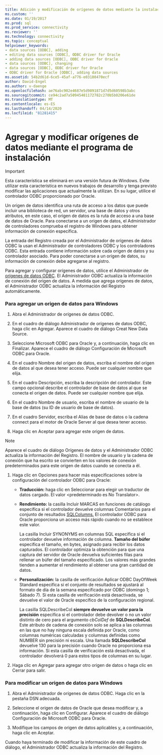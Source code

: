 ```yaml
---
title: Adición y modificación de orígenes de datos mediante la instalación de la instalación de la instalación de la aplicación de la instalación de Microsoft Docs
ms.custom: ''
ms.date: 01/19/2017
ms.prod: sql
ms.prod_service: connectivity
ms.reviewer: ''
ms.technology: connectivity
ms.topic: conceptual
helpviewer_keywords:
- data sources [ODBC], adding
- editing data sources [ODBC], ODBC driver for Oracle
- adding data sources [ODBC], ODBC driver for Oracle
- data sources [ODBC], changing
- data sources [ODBC], ODBC driver for Oracle
- ODBC driver for Oracle [ODBC], adding data sources
ms.assetid: 54b2d61d-6ce5-45af-a776-e03180470ecf
author: David-Engel
ms.author: v-daenge
ms.openlocfilehash: ae76abc902e4687e5d9891871d7d5d60598b3abc
ms.sourcegitcommit: ce94c2ad7a50945481172782c270b5b0206e61de
ms.translationtype: MT
ms.contentlocale: es-ES
ms.lasthandoff: 04/14/2020
ms.locfileid: "81281415"
---
```

# <a name="adding-and-modifying-data-sources-using-setup"></a>Agregar y modificar orígenes de datos mediante el programa de instalación
> [!IMPORTANT]  
>  Esta característica se eliminará en una versión futura de Windows. Evite utilizar esta característica en nuevos trabajos de desarrollo y tenga previsto modificar las aplicaciones que actualmente la utilizan. En su lugar, utilice el controlador ODBC proporcionado por Oracle.  
  
 Un origen de datos identifica una ruta de acceso a los datos que puede incluir una biblioteca de red, un servidor, una base de datos y otros atributos, en este caso, el origen de datos es la ruta de acceso a una base de datos de Oracle. Para conectarse a un origen de datos, el Administrador de controladores comprueba el registro de Windows para obtener información de conexión específica.  
  
 La entrada del Registro creada por el Administrador de orígenes de datos ODBC la usan el Administrador de controladores ODBC y los controladores ODBC. Esta entrada contiene información sobre cada origen de datos y su controlador asociado. Para poder conectarse a un origen de datos, su información de conexión debe agregarse al registro.  
  
 Para agregar y configurar orígenes de datos, utilice el Administrador de [orígenes de datos ODBC](../../odbc/admin/odbc-data-source-administrator.md). El Administrador ODBC actualiza la información de conexión del origen de datos. A medida que agrega orígenes de datos, el Administrador ODBC actualiza la información del Registro automáticamente.  
  
### <a name="to-add-a-data-source-for-windows"></a>Para agregar un origen de datos para Windows  
  
1.  Abra el Administrador de orígenes de datos ODBC.  
  
2.  En el cuadro de diálogo Administrador de orígenes de datos ODBC, haga clic en Agregar. Aparece el cuadro de diálogo Creat New Data Source.  
  
3.  Seleccione Microsoft ODBC para Oracle y, a continuación, haga clic en Finalizar. Aparece el cuadro de diálogo Configuración de Microsoft ODBC para Oracle.  
  
4.  En el cuadro Nombre del origen de datos, escriba el nombre del origen de datos al que desea tener acceso. Puede ser cualquier nombre que elija.  
  
5.  En el cuadro Descripción, escriba la descripción del controlador. Este campo opcional describe el controlador de base de datos al que se conecta el origen de datos. Puede ser cualquier nombre que elija.  
  
6.  En el cuadro Nombre de usuario, escriba el nombre de usuario de la base de datos (su ID de usuario de base de datos).  
  
7.  En el cuadro Servidor, escriba el Alias de base de datos o la cadena connect para el motor de Oracle Server al que desea tener acceso.  
  
8.  Haga clic en Aceptar para agregar este origen de datos.  
  
> [!NOTE]  
>  Aparece el cuadro de diálogo Orígenes de datos y el Administrador ODBC actualiza la información del Registro. El nombre de usuario y la cadena de conexión que ha escrito se convierten en los valores de conexión predeterminados para este origen de datos cuando se conecta a él.  
  
1.  Haga clic en Opciones para hacer más especificaciones sobre la configuración del controlador ODBC para Oracle:  
  
    -   **Traducción:** haga clic en Seleccionar para elegir un traductor de datos cargado. El valor \<predeterminado es No Translator>.  
  
    -   **Rendimiento:** la casilla Incluir MARCAS en funciones de catálogo especifica si el controlador devuelve columnas Comentarios para el conjunto de resultados [SQLColumns.](../../odbc/microsoft/level-1-api-functions-odbc-driver-for-oracle.md) El controlador ODBC para Oracle proporciona un acceso más rápido cuando no se establece este valor.  
  
         La casilla Incluir SYNONYMS en columnas SQL especifica si el controlador devuelve información de columna. **Tamaño del búfer** especifica el tamaño, en bytes, asignado para recibir los datos capturados. El controlador optimiza la obtención para que una captura del servidor de Oracle devuelva suficientes filas para rellenar un búfer del tamaño especificado. Los valores más grandes tienden a aumentar el rendimiento al obtener una gran cantidad de datos.  
  
    -   **Personalización:** la casilla de verificación Aplicar ODBC DayOfWeek Standard especifica si el conjunto de resultados se ajustará al formato de día de la semana especificado por ODBC (domingo 1; Sábado 7). Si esta casilla de verificación está desactivada, se devuelve el valor de Oracle específico de la configuración regional.  
  
         La casilla SQLDescribeCol **siempre devuelve un valor para la precisión** especifica si el controlador debe devolver o no un valor distinto de cero para el argumento *cbColDef* de **SQLDescribeCol**. Este atributo de cadena de conexión solo se aplica a las columnas en las que no hay ninguna escala definida por Oracle, como columnas numéricas calculadas y columnas definidas como NUMBER sin precisión ni escala. Una llamada **SQLDescribeCol** devuelve 130 para la precisión cuando Oracle no proporciona esa información. Si esta casilla de verificación está desactivada, el controlador devolverá 0 para estos tipos de columnas en su lugar.  
  
2.  Haga clic en Agregar para agregar otro origen de datos o haga clic en Cerrar para salir.  
  
### <a name="to-modify-a-data-source-for-windows"></a>Para modificar un origen de datos para Windows  
  
1.  Abra el Administrador de orígenes de datos ODBC. Haga clic en la pestaña DSN adecuada.  
  
2.  Seleccione el origen de datos de Oracle que desea modificar y, a continuación, haga clic en Configurar. Aparece el cuadro de diálogo Configuración de Microsoft ODBC para Oracle.  
  
3.  Modifique los campos de origen de datos aplicables y, a continuación, haga clic en Aceptar.  
  
 Cuando haya terminado de modificar la información de este cuadro de diálogo, el Administrador ODBC actualiza la información del Registro.
